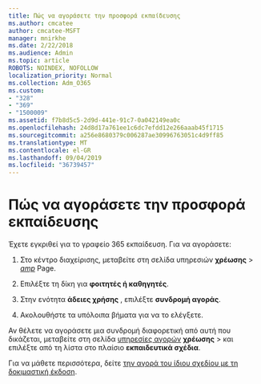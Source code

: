```yaml
---
title: Πώς να αγοράσετε την προσφορά εκπαίδευσης
ms.author: cmcatee
author: cmcatee-MSFT
manager: mnirkhe
ms.date: 2/22/2018
ms.audience: Admin
ms.topic: article
ROBOTS: NOINDEX, NOFOLLOW
localization_priority: Normal
ms.collection: Adm_O365
ms.custom:
- "328"
- "369"
- "1500009"
ms.assetid: f7b8d5c5-2d9d-441e-91c7-0a042149ea0c
ms.openlocfilehash: 24d8d17a761ee1c6dc7efdd12e266aaab45f1715
ms.sourcegitcommit: a256e8680379c006287ae30996763051c4d9ff85
ms.translationtype: MT
ms.contentlocale: el-GR
ms.lasthandoff: 09/04/2019
ms.locfileid: "36739457"
---
```

# <a name="how-to-purchase-education-offer"></a>Πώς να αγοράσετε την προσφορά εκπαίδευσης

Έχετε εγκριθεί για το γραφείο 365 εκπαίδευση. Για να αγοράσετε:
  
1. Στο κέντρο διαχείρισης, μεταβείτε στη σελίδα υπηρεσιών **χρέωσης** \> [_amp_](https://go.microsoft.com/fwlink/p/?linkid=842054) Page.

2. Επιλέξτε τη δίκη για **φοιτητές ή καθηγητές**.

3. Στην ενότητα **άδειες χρήσης** , επιλέξτε **συνδρομή αγοράς**.

4. Ακολουθήστε τα υπόλοιπα βήματα για να το ελέγξετε.

Αν θέλετε να αγοράσετε μια συνδρομή διαφορετική από αυτή που δικάζεται, μεταβείτε στη σελίδα [υπηρεσίες αγορών](https://go.microsoft.com/fwlink/p/?linkid=868433) **χρέωσης** \> και επιλέξτε από τη λίστα στο πλαίσιο **εκπαιδευτικά σχέδια**.

Για να μάθετε περισσότερα, δείτε [την αγορά του ίδιου σχεδίου με τη δοκιμαστική έκδοση](https://docs.microsoft.com//office365/admin/subscriptions-and-billing/buy-a-subscription-from-your-free-trial#buy-the-same-plan-as-your-trial).